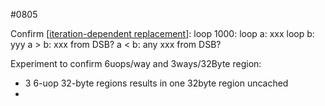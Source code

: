 #0805

Confirm [[iteration-dependent replacement]]:
loop 1000:
    loop a:
        xxx
    loop b:
        yyy
a > b: xxx from DSB?
a < b: any xxx from DSB?

Experiment to confirm 6uops/way and 3ways/32Byte region:
- 3 6-uop 32-byte regions results in one 32byte region uncached
- 

[//begin]: # "Autogenerated link references for markdown compatibility"
[iteration-dependent replacement]: iteration-dependent-replacement "Iteration Dependent Replacement"
[//end]: # "Autogenerated link references"